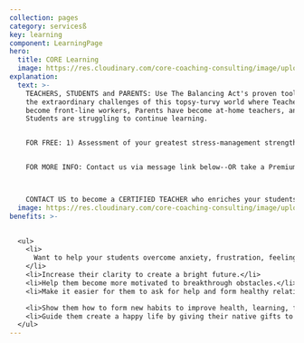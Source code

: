 ```yaml
---
collection: pages
category: servicesß
key: learning
component: LearningPage
hero:
  title: CORE Learning
  image: https://res.cloudinary.com/core-coaching-consulting/image/upload/v1596493058/pexels-pixabay-161154_uftaqi.jpg
explanation:
  text: >-
    TEACHERS, STUDENTS and PARENTS: Use The Balancing Act's proven tools to meet
    the extraordinary challenges of this topsy-turvy world where Teachers have
    become front-line workers, Parents have become at-home teachers, and
    Students are struggling to continue learning. 


    FOR FREE: 1) Assessment of your greatest stress-management strength & weakness; 2) Special Learning report; 3) instructional video.  


    FOR MORE INFO: Contact us via message link below--OR take a Premium Profile to get a full report on your personal strengths and weaknesses...attend our special seminars for adults in transition...or sign up for our life-changing implementation program. 



    CONTACT US to become a CERTIFIED TEACHER who enriches your students with The Compass Course and other Core Learning programs.
  image: https://res.cloudinary.com/core-coaching-consulting/image/upload/v1600804117/abdelkader-ft-CcZzQcYGYC4-unsplash_jvaahu.jpg
benefits: >-
  

  <ul>
    <li>
      Want to help your students overcome anxiety, frustration, feeling stuck.
    </li>
    <li>Increase their clarity to create a bright future.</li>
    <li>Help them become more motivated to breakthrough obstacles.</li>
    <li>Make it easier for them to ask for help and form healthy relationships.</li>

    <li>Show them how to form new habits to improve health, learning, finances.</li>
    <li>Guide them create a happy life by giving their native gifts to the world.</li>
  </ul>
---
```

